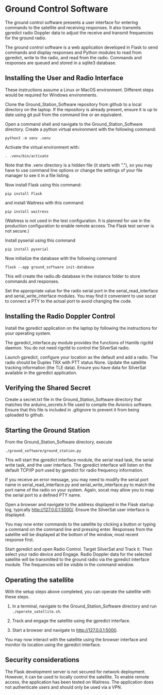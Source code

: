 # Ground Control Software

The ground control software presents a user interface for entering commands to the satellite and receiving responses. It also transmits gpredict radio Doppler data to adjust the receive and transmit frequencies for the ground radio.

The ground control software is a web application developed in Flask to send commands and display responses and Python modules to read from gpredict, write to the radio, and read from the radio. Commands and responses are queued and stored in a sqlite3 database.

## Installing the User and Radio Interface

These instructions assume a Linux or MacOS environment. Different steps would be required for Windows environments.

Clone the Ground_Station_Software repository from github to a local directory on the laptop. If the repository is already present, ensure it is up to date using git pull from the command line or an equivalent.

Open a command shell and navigate to the Ground_Station_Software directory. Create a python virtual environment with the following command:

```python3 -m venv .venv```

Activate the virtual environment with:

```. .venv/bin/activate```

Note that the .venv directory is a hidden file (it starts with "."), so you may have to use command line options or change the settings of your file manager to see it in a file listing.

Now install Flask using this command:

```pip install Flask```

and install Waitress with this command:

```pip install waitress```

(Waitress is not used in the test configuration. It is planned for use in the production configuration to enable remote access. The Flask test server is not secure.)

Install pyserial using this command

```pip install pyserial```

Now initialize the database with the following command

```flask --app ground_software init-database```

This will create the radio.db database in the instance folder to store commands and responses.

Set the appropriate value for the radio serial port in the serial_read_interface and serial_write_interface modules. You may find it convenient to use socat to connect a PTY to the actual port to avoid changing the code.

## Installing the Radio Doppler Control

Install the gpredict application on the laptop by following the instructions for your operating system.

The gpredict_interface.py module provides the functions of Hamlib rigctld daemon. You do not need rigctld to control the SilverSat radio.

Launch gpredict, configure your location as the default and add a radio. The radio should be Duplex TRX with PTT status None. Update the satellite tracking information (the TLE data). Ensure you have data for SilverSat available in the gpredict application.

## Verifying the Shared Secret

Create a secret.txt file in the Ground_Station_Software directory that matches the arduino_secrets.h file used to compile the Avionics software. Ensure that this file is included in .gitignore to prevent it from being uploaded to github.

## Starting the Ground Station

From the Ground_Station_Software directory, execute

```./ground_software/ground_station.py```

This will start the gpredict interface module, the serial read task, the serial write task, and the user interface. The gpredict interface will listen on the default TCP/IP port used by gpredict for radio frequency information.

If you receive an error message, you may need to modify the serial port name in serial_read_interface.py and serial_write_interface.py to match the port name of the radio on your system. Again, socat may allow you to map the serial port to a defined PTY name.

Open a browser and navigate to the address displayed in the Flask startup log, typically http://127.0.0.1:5000/. Ensure the SilverSat user interface is displayed. 

You may now enter commands to the satellite by clicking a button or typing a command on the command line and pressing enter. Responses from the satellite will be displayed at the bottom of the window, most recent response first.

Start gpredict and open Radio Control. Target SilverSat and Track it. Then select your radio device and Engage. Radio Doppler data for the selected satellite will be transmitted to the ground radio via the gpredict interface module. The frequencies will be visible in the command window.

## Operating the satellite

With the setup steps above completed, you can operate the satellite with these steps.

1. In a terminal, navigate to the Ground_Station_Software directory and run ```./operate_satellite.sh```.

5. Track and engage the satellite using the gpredict interface.

6. Start a browser and navigate to http://127.0.0.1:5000.

You may now interact with the satellite using the browser interface and monitor its location using the gpredict interface.

## Security considerations

The Flask development server is not secured for network deployment. However, it can be used to locally control the satellite. To enable remote access, the application has been tested on Waitress. The application does not authenticate users and should only be used via a VPN.
